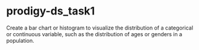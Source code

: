 # prodigy-ds_task1
Create a bar chart or histogram to visualize the distribution of a categorical or continuous variable, such as the distribution of ages or genders in a population.
